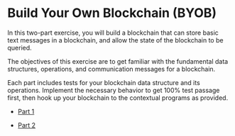 # Build Your Own Blockchain (BYOB)

In this two-part exercise, you will build a blockchain that can store basic text messages in a blockchain, and allow the state of the blockchain to be queried.

The objectives of this exercise are to get familiar with the fundamental data structures, operations, and communication messages for a blockchain.

Each part includes tests for your blockchain data structure and its operations. Implement the necessary behavior to get 100% test passage first, then hook up your blockchain to the contextual programs as provided.

* [Part 1](part1/README.md)

* [Part 2](part2/README.md)
